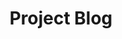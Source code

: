 ---
layout: grid
title: Project Blog
slug: hydejack
menu: true
order: 1
no_link_title: false 
no_excerpt: false 
hide_image: false
description: >
  Recent projects I personally work on in my spare time.
---